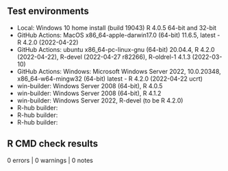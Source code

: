 ## Test environments
* Local: Windows 10 home install (build 19043) R 4.0.5 64-bit and 32-bit 
* GitHub Actions: MacOS x86_64-apple-darwin17.0 (64-bit) 11.6.5, latest - R 4.2.0 (2022-04-22)
* GitHub Actions: ubuntu  x86_64-pc-linux-gnu (64-bit) 20.04.4, R 4.2.0 (2022-04-22), R-devel (2022-04-27 r82266), R-oldrel-1 4.1.3 (2022-03-10)
* GitHub Actions: Windows: Microsoft Windows Server 2022, 10.0.20348, x86_64-w64-mingw32 (64-bit) latest - R 4.2.0 (2022-04-22 ucrt)
* win-builder: Windows Server 2008 (64-bit), R 4.0.5
* win-builder: Windows Server 2008 (64-bit), R 4.1.2
* win-builder: Windows Server 2022, R-devel (to be R 4.2.0) 
* R-hub builder:
* R-hub builder:
* R-hub builder:


## R CMD check results
0 errors | 0 warnings | 0 notes

